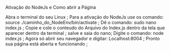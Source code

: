 Ativação do NodeJs e Como abrir a Página

Abra o terminal do seu Linux ;
Para a ativação do NodeJs use os comando: source ./caminho_do_NodeEnv/bin/activate ;
Dê o comando: sudo nano index.js ;
Copie e cole o conteudo do Arquivo do Index.js dentro da tela que aparecer dentro da terminal ;
salve e saia do nano;
Digite o comando: node index.js ;
Agora só abrir seu navegador e digitar: Localhost:8004 ;
Pronto sua página está aberta e funcionando ;
